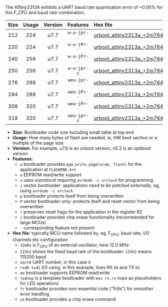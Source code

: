 The ATtiny2313A exhibits a UART baud rate quantisation error of +0.00% for this F_CPU and baud rate combination.

|Size|Usage|Version|Features|Hex file|
|:-:|:-:|:-:|:-:|:--|
|212|224|u7.7|`w-u-jpr--`|[urboot_attiny2313a_+2m7648x_++38k4_uart0_rxd0_txd1_lednop.hex](https://raw.githubusercontent.com/stefanrueger/urboot.hex/main/mcus/attiny2313a/external_oscillator/fcpu_+2m7648x/br_++38k4/urboot_attiny2313a_+2m7648x_++38k4_uart0_rxd0_txd1_lednop.hex)|
|220|224|u7.7|`w-u-jPr--`|[urboot_attiny2313a_+2m7648x_++38k4_uart0_rxd0_txd1.hex](https://raw.githubusercontent.com/stefanrueger/urboot.hex/main/mcus/attiny2313a/external_oscillator/fcpu_+2m7648x/br_++38k4/urboot_attiny2313a_+2m7648x_++38k4_uart0_rxd0_txd1.hex)|
|240|256|u7.7|`w-u-jPr--`|[urboot_attiny2313a_+2m7648x_++38k4_uart0_rxd0_txd1_lednop_fr.hex](https://raw.githubusercontent.com/stefanrueger/urboot.hex/main/mcus/attiny2313a/external_oscillator/fcpu_+2m7648x/br_++38k4/urboot_attiny2313a_+2m7648x_++38k4_uart0_rxd0_txd1_lednop_fr.hex)|
|250|256|u7.7|`w-u-jpr-c`|[urboot_attiny2313a_+2m7648x_++38k4_uart0_rxd0_txd1_lednop_fr_ce.hex](https://raw.githubusercontent.com/stefanrueger/urboot.hex/main/mcus/attiny2313a/external_oscillator/fcpu_+2m7648x/br_++38k4/urboot_attiny2313a_+2m7648x_++38k4_uart0_rxd0_txd1_lednop_fr_ce.hex)|
|276|288|u7.7|`weu-jpr--`|[urboot_attiny2313a_+2m7648x_++38k4_uart0_rxd0_txd1_ee_lednop.hex](https://raw.githubusercontent.com/stefanrueger/urboot.hex/main/mcus/attiny2313a/external_oscillator/fcpu_+2m7648x/br_++38k4/urboot_attiny2313a_+2m7648x_++38k4_uart0_rxd0_txd1_ee_lednop.hex)|
|284|288|u7.7|`weu-jPr--`|[urboot_attiny2313a_+2m7648x_++38k4_uart0_rxd0_txd1_ee.hex](https://raw.githubusercontent.com/stefanrueger/urboot.hex/main/mcus/attiny2313a/external_oscillator/fcpu_+2m7648x/br_++38k4/urboot_attiny2313a_+2m7648x_++38k4_uart0_rxd0_txd1_ee.hex)|
|308|320|u7.7|`weu-jPr--`|[urboot_attiny2313a_+2m7648x_++38k4_uart0_rxd0_txd1_ee_lednop_fr.hex](https://raw.githubusercontent.com/stefanrueger/urboot.hex/main/mcus/attiny2313a/external_oscillator/fcpu_+2m7648x/br_++38k4/urboot_attiny2313a_+2m7648x_++38k4_uart0_rxd0_txd1_ee_lednop_fr.hex)|
|318|320|u7.7|`weu-jpr-c`|[urboot_attiny2313a_+2m7648x_++38k4_uart0_rxd0_txd1_ee_lednop_fr_ce.hex](https://raw.githubusercontent.com/stefanrueger/urboot.hex/main/mcus/attiny2313a/external_oscillator/fcpu_+2m7648x/br_++38k4/urboot_attiny2313a_+2m7648x_++38k4_uart0_rxd0_txd1_ee_lednop_fr_ce.hex)|

- **Size:** Bootloader code size including small table at top end
- **Usage:** How many bytes of flash are needed, ie, HW boot section or a multiple of the page size
- **Version:** For example, u7.6 is an urboot version, o5.2 is an optiboot version
- **Features:**
  + `w` bootloader provides `pgm_write_page(sram, flash)` for the application at `FLASHEND-4+1`
  + `e` EEPROM read/write support
  + `u` uses urprotocol requiring `avrdude -c urclock` for programming
  + `j` vector bootloader: applications *need to be patched externally*, eg, using `avrdude -c urclock`
  + `p` bootloader protects itself from being overwritten
  + `P` vector bootloader only: protects itself and reset vector from being overwritten
  + `r` preserves reset flags for the application in the register R2
  + `c` bootloader provides chip erase functionality (recommended for large MCUs)
  + `-` corresponding feature not present
- **Hex file:** typically MCU name followed by, eg, F<sub>CPU</sub>, baud rate, I/O channels etc configuration
  + `12m0x` is F<sub>CPU</sub> of an external oscillator, here 12.0 MHz
  + `115k2` shows the fixed baud rate of the bootloader: `115k2` means 115200 baud
  + `uart0` UART number, in this case `0`
  + `rxd0 txd1` I/O using, in this example, lines RX `D0` and TX `D1`
  + `ee` bootloader supports EEPROM read/write
  + `lednop` is a template bootloader with `mov rx,rx` nops as placeholders for LED operations
  + `fr` bootloader provides non-essential code ("frills") for smoother error handling
  + `ce` bootloader provides a chip erase command

